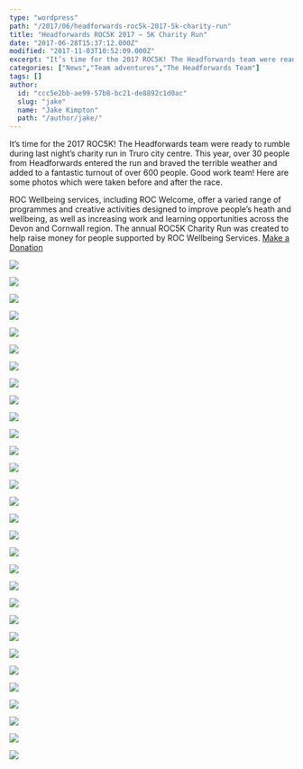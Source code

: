 ```yaml
---
type: "wordpress"
path: "/2017/06/headforwards-roc5k-2017-5k-charity-run"
title: "Headforwards ROC5K 2017 – 5K Charity Run"
date: "2017-06-28T15:37:12.000Z"
modified: "2017-11-03T10:52:09.000Z"
excerpt: "It’s time for the 2017 ROC5K! The Headforwards team were ready to rumble during last night’s charity run in Truro city centre. This year, over 30 people from Headforwards entered the run and braved the terrible weather and added to a fantastic turnout of over 600 people. Good work team! Here are some photos which …"
categories: ["News","Team adventures","The Headforwards Team"]
tags: []
author:
  id: "ccc5e2bb-ae99-57b8-bc21-de8892c1d0ac"
  slug: "jake"
  name: "Jake Kimpton"
  path: "/author/jake/"
---
```

It’s time for the 2017 ROC5K! The Headforwards team were ready to rumble during last night’s charity run in Truro city centre. This year, over 30 people from Headforwards entered the run and braved the terrible weather and added to a fantastic turnout of over 600 people. Good work team! Here are some photos which were taken before and after the race.

ROC Wellbeing services, including ROC Welcome, offer a varied range of programmes and creative activities designed to improve people’s heath and wellbeing, as well as increasing work and learning opportunities across the Devon and Cornwall region. The annual ROC5K Charity Run was created to help raise money for people supported by ROC Wellbeing Services. [Make a Donation](https://www.unitedresponse.org.uk/donate/donate-now/5/credit-card)

<section class="gallery">


![](/wp-content/uploads/2017/06/IMG_0425-web-2048.jpg)

![](/wp-content/uploads/2017/06/IMG_7270.jpg)

![](/wp-content/uploads/2017/06/IMG_7271.jpg)

![](/wp-content/uploads/2017/06/IMG_7279.jpg)

![](/wp-content/uploads/2017/06/IMG_7281.jpg)

![](/wp-content/uploads/2017/06/IMG_7283.jpg)

![](/wp-content/uploads/2017/06/IMG_7300.jpg)

![](/wp-content/uploads/2017/06/IMG_7302.jpg)

![](/wp-content/uploads/2017/06/IMG_7342.jpg)

![](/wp-content/uploads/2017/06/IMG_7346.jpg)

![](/wp-content/uploads/2017/06/IMG_7359.jpg)

![](/wp-content/uploads/2017/06/IMG_7365.jpg)

![](/wp-content/uploads/2017/06/IMG_7378.jpg)

![](/wp-content/uploads/2017/06/IMG_7392.jpg)

![](/wp-content/uploads/2017/06/IMG_7394.jpg)

![](/wp-content/uploads/2017/06/IMG_7396.jpg)

![](/wp-content/uploads/2017/06/IMG_7418.jpg)

![](/wp-content/uploads/2017/06/IMG_7436.jpg)

![](/wp-content/uploads/2017/06/IMG_7490.jpg)

![](/wp-content/uploads/2017/06/IMG_7492.jpg)

![](/wp-content/uploads/2017/06/IMG_7495.jpg)

![](/wp-content/uploads/2017/06/IMG_7499.jpg)

![](/wp-content/uploads/2017/06/IMG_7501.jpg)

![](/wp-content/uploads/2017/06/IMG_7504.jpg)

![](/wp-content/uploads/2017/06/IMG_7512.jpg)

![](/wp-content/uploads/2017/06/IMG_7529.jpg)

![](/wp-content/uploads/2017/06/IMG_7538.jpg)

![](/wp-content/uploads/2017/06/IMG_7563.jpg)

![](/wp-content/uploads/2017/06/IMG_7570.jpg)

![](/wp-content/uploads/2017/06/IMG_7582.jpg)

</section>

